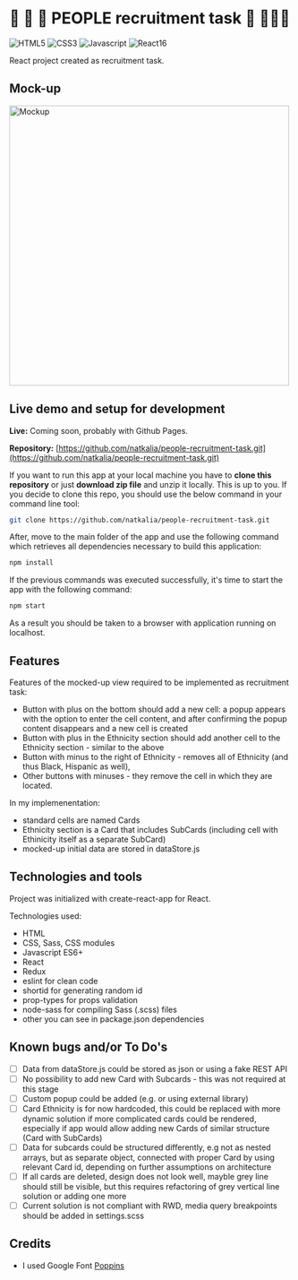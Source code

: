 # :baby: :boy: :older_woman: PEOPLE recruitment task :construction_worker: :man_with_turban::woman:

![HTML5](https://img.shields.io/badge/HTML-5-orange?style=flat)
![CSS3](https://img.shields.io/badge/CSS-3-green?style=flat)
![Javascript](https://img.shields.io/badge/Javascript-ES6-yellow?style=flat)
![React16](https://img.shields.io/badge/React-16-blue?style=flat)

React project created as recruitment task.

## Mock-up

<a href="https://user-images.githubusercontent.com/49140572/76698951-9f37e200-66a8-11ea-8208-a27a3a59f30d.png">
  <img 
    src="https://user-images.githubusercontent.com/49140572/76698951-9f37e200-66a8-11ea-8208-a27a3a59f30d.png" 
    alt="Mockup"
    width="500"
  >
</a>

## Live demo and setup for development

**Live:** Coming soon, probably with Github Pages.

**Repository:** [https://github.com/natkalia/people-recruitment-task.git](https://github.com/natkalia/people-recruitment-task.git)

If you want to run this app at your local machine you have to **clone this repository** or just **download zip file** and unzip it locally. This is up to you. If you decide to clone this repo, you should use the below command in your command line tool: 
```bash
git clone https://github.com/natkalia/people-recruitment-task.git
```
After, move to the main folder of the app and use the following command which retrieves all dependencies necessary to build this application:
```bash
npm install
```
If the previous commands was executed successfully, it's time to start the app with the following command:
```bash
npm start
```
As a result you should be taken to a browser with application running on localhost.

## Features

Features of the mocked-up view required to be implemented as recruitment task:

* Button with plus on the bottom should add a new cell: a popup appears with the option to enter the cell content, 
and after confirming the popup content disappears and a new cell is created
* Button with plus in the Ethnicity section should add another cell to the Ethnicity section - similar to the above
* Button with minus to the right of Ethnicity - removes all of Ethnicity (and thus Black, Hispanic as well),
* Other buttons with minuses - they remove the cell in which they are located.

In my implemenentation:

* standard cells are named Cards
* Ethnicity section is a Card that includes SubCards (including cell with Ethinicity itself as a separate SubCard)
* mocked-up initial data are stored in dataStore.js

## Technologies and tools

Project was initialized with create-react-app for React.

Technologies used:

* HTML
* CSS, Sass, CSS modules
* Javascript ES6+
* React
* Redux
* eslint for clean code
* shortid for generating random id
* prop-types for props validation
* node-sass for compiling Sass (.scss) files
* other you can see in package.json dependencies

## Known bugs and/or To Do's

- [ ] Data from dataStore.js could be stored as json or using a fake REST API
- [ ] No possibility to add new Card with Subcards - this was not required at this stage
- [ ] Custom popup could be added (e.g. or using external library)
- [ ] Card Ethnicity is for now hardcoded, this could be replaced with more dynamic solution if more 
complicated cards could be rendered, especially if app would allow adding new Cards of similar structure (Card with SubCards)
- [ ] Data for subcards could be structured differently, e.g not as nested arrays, but 
as separate object, connected with proper Card by using relevant Card id, depending on further assumptions on architecture
- [ ] If all cards are deleted, design does not look well, mayble grey line should still be visible,
but this requires refactoring of grey vertical line solution or adding one more
- [ ] Current solution is not compliant with RWD, media query breakpoints should be added in settings.scss

## Credits

* I used Google Font [Poppins](https://fonts.google.com/specimen/Poppins)
